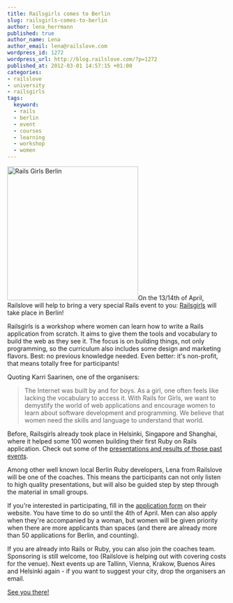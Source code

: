 ```yaml
--- 
title: Railsgirls comes to Berlin
slug: railsgirls-comes-to-berlin
author: lena_herrmann
published: true
author_name: Lena
author_email: lena@railslove.com
wordpress_id: 1272
wordpress_url: http://blog.railslove.com/?p=1272
published_at: 2012-03-01 14:57:15 +01:00
categories: 
- railslove
- university
- railsgirls
tags: 
  keyword: 
  - rails
  - berlin
  - event
  - courses
  - learning
  - workshop
  - women
---
```

<a href="http://blog.railslove.com/wp-content/uploads/2012/03/rg-berlin.png"><img src="http://blog.railslove.com/wp-content/uploads/2012/03/rg-berlin.png" alt="Rails Girls Berlin" title="Rails Girls Berlin" width="300" height="306" class="alignleft size-full wp-image-1279" /></a>On the 13/14th of April, Railslove will help to bring a very special Rails event to you: <a href="http://railsgirls.com/berlin">Railsgirls</a> will take place in Berlin!

Railsgirls is a workshop where women can learn how to write a Rails application from scratch. It aims to give them the tools and vocabulary to build the web as they see it. The focus is on building things, not only programming, so the curriculum also includes some design and marketing flavors. Best: no previous knowledge needed. Even better: it's non-profit, that means totally free for participants!

Quoting Karri Saarinen, one of the organisers:

<blockquote>The Internet was built by and for boys. As a girl, one often feels like lacking the vocabulary to access it. With Rails for Girls, we want to demystify the world of web applications and encourage women to learn about software development and programming. We believe that women need the skills and language to understand that world.</blockquote>

Before, Railsgirls already took place in Helsinki, Singapore and Shanghai, where it helped some 100 women building their first Ruby on Rails application. Check out some of the <a href="http://railsgirls.com/materials">presentations and results of those past events</a>.

Among other well known local Berlin Ruby developers, Lena from Railslove will be one of the coaches. This means the participants can not only listen to high quality presentations, but will also be guided step by step through the material in small groups.

If you're interested in participating, fill in the <a href="http://railsgirls.com/berlin">application form</a> on their website. You have time to do so until the 4th of April. Men can also apply when they're accompanied by a woman, but women will be given priority when there are more applicants than spaces (and there are already more than 50 applications for Berlin, and counting).

If you are already into Rails or Ruby, you can also join the coaches team. Sponsoring is still welcome, too (Railslove is helping out with covering costs for the venue). Next events up are Tallinn, Vienna, Krakow, Buenos Aires and Helsinki again - if you want to suggest your city, drop the organisers an email.

<a href="http://railsgirls.com/berlin">See you there!</a>
